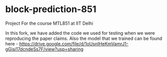 # block-prediction-851
Project For the course MTL851 at IIT Delhi

In this fork, we have added the code we used for testing when we were reproducing the paper claims. Also the model that we trained can be found here - https://drive.google.com/file/d/1oUsnIHeKmVamrJ1-gGisi17dcndeSs7F/view?usp=sharing
